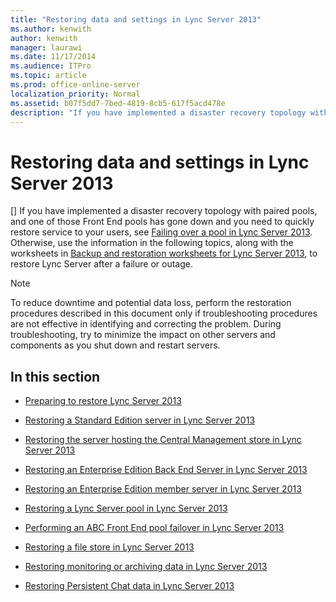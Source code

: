 ```yaml
---
title: "Restoring data and settings in Lync Server 2013"
ms.author: kenwith
author: kenwith
manager: laurawi
ms.date: 11/17/2014
ms.audience: ITPro
ms.topic: article
ms.prod: office-online-server
localization_priority: Normal
ms.assetid: b07f5dd7-7bed-4819-8cb5-617f5acd478e
description: "If you have implemented a disaster recovery topology with paired pools, and one of those Front End pools has gone down and you need to quickly restore service to your users, see Failing over a pool in Lync Server 2013. Otherwise, use the information in the following topics, along with the worksheets in Backup and restoration worksheets for Lync Server 2013, to restore Lync Server after a failure or outage."
---
```


# Restoring data and settings in Lync Server 2013
[]
If you have implemented a disaster recovery topology with paired pools, and one of those Front End pools has gone down and you need to quickly restore service to your users, see [Failing over a pool in Lync Server 2013](failing-over-a-pool.md). Otherwise, use the information in the following topics, along with the worksheets in [Backup and restoration worksheets for Lync Server 2013](backup-and-restoration-worksheets.md), to restore Lync Server after a failure or outage. 
  
> [!NOTE]
> To reduce downtime and potential data loss, perform the restoration procedures described in this document only if troubleshooting procedures are not effective in identifying and correcting the problem. During troubleshooting, try to minimize the impact on other servers and components as you shut down and restart servers. 
  
## In this section

- [Preparing to restore Lync Server 2013](preparing-to-restore-lync-server.md)
    
- [Restoring a Standard Edition server in Lync Server 2013](restoring-a-standard-edition-server.md)
    
- [Restoring the server hosting the Central Management store in Lync Server 2013](restoring-the-server-hosting-the-central-management-store.md)
    
- [Restoring an Enterprise Edition Back End Server in Lync Server 2013](restoring-an-enterprise-edition-back-end-server.md)
    
- [Restoring an Enterprise Edition member server in Lync Server 2013](restoring-an-enterprise-edition-member-server.md)
    
- [Restoring a Lync Server pool in Lync Server 2013](restoring-a-lync-server-pool.md)
    
- [Performing an ABC Front End pool failover in Lync Server 2013](performing-an-abc-front-end-pool-failover.md)
    
- [Restoring a file store in Lync Server 2013](restoring-a-file-store.md)
    
- [Restoring monitoring or archiving data in Lync Server 2013](restoring-monitoring-or-archiving-data.md)
    
- [Restoring Persistent Chat data in Lync Server 2013](restoring-persistent-chat-data.md)
    

